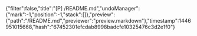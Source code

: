 {"filter":false,"title":"[P] /README.md","undoManager":{"mark":-1,"position":-1,"stack":[]},"preview":{"path":"/README.md","previewer":"preview.markdown"},"timestamp":1446951015668,"hash":"67452301efcdab8998badcfe10325476c3d2e1f0"}